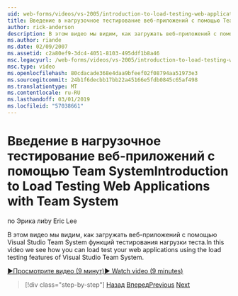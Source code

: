 ```yaml
---
uid: web-forms/videos/vs-2005/introduction-to-load-testing-web-applications-with-team-system
title: Введение в нагрузочное тестирование веб-приложений с помощью Team System | Документация Майкрософт
author: rick-anderson
description: В этом видео мы видим, как загружать веб-приложений с помощью Visual Studio Team System функций тестирования нагрузки теста.
ms.author: riande
ms.date: 02/09/2007
ms.assetid: c2a80ef9-3dc4-4051-8103-495ddf1b8a46
msc.legacyurl: /web-forms/videos/vs-2005/introduction-to-load-testing-web-applications-with-team-system
msc.type: video
ms.openlocfilehash: 80cdacade368e4daa9bfeef02f08794aa51973e3
ms.sourcegitcommit: 24b1f6decbb17bb22a45166e5fdb0845c65af498
ms.translationtype: MT
ms.contentlocale: ru-RU
ms.lasthandoff: 03/01/2019
ms.locfileid: "57038661"
---
```

<a name="introduction-to-load-testing-web-applications-with-team-system"></a><span data-ttu-id="89f25-103">Введение в нагрузочное тестирование веб-приложений с помощью Team System</span><span class="sxs-lookup"><span data-stu-id="89f25-103">Introduction to Load Testing Web Applications with Team System</span></span>
====================
<span data-ttu-id="89f25-104">по Эрика ли</span><span class="sxs-lookup"><span data-stu-id="89f25-104">by Eric Lee</span></span>

<span data-ttu-id="89f25-105">В этом видео мы видим, как загружать веб-приложений с помощью Visual Studio Team System функций тестирования нагрузки теста.</span><span class="sxs-lookup"><span data-stu-id="89f25-105">In this video we see how you can load test your web applications using the load testing features of Visual Studio Team System.</span></span>

[<span data-ttu-id="89f25-106">&#9654;Просмотрите видео (9 минут)</span><span class="sxs-lookup"><span data-stu-id="89f25-106">&#9654; Watch video (9 minutes)</span></span>](https://channel9.msdn.com/Blogs/ASP-NET-Site-Videos/introduction-to-load-testing-web-applications-with-team-system)

> [!div class="step-by-step"]
> <span data-ttu-id="89f25-107">[Назад](introduction-to-testing-web-applications-with-team-system.md)
> [Вперед](introduction-to-manual-testing-with-team-system.md)</span><span class="sxs-lookup"><span data-stu-id="89f25-107">[Previous](introduction-to-testing-web-applications-with-team-system.md)
[Next](introduction-to-manual-testing-with-team-system.md)</span></span>
